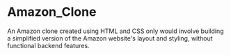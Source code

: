 # Amazon_Clone
An Amazon clone created using HTML and CSS only would involve building a simplified version of the Amazon website's layout and styling, without functional backend features.
